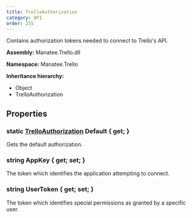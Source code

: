 ```yaml
---
title: TrelloAuthorization
category: API
order: 255
---
```


Contains authorization tokens needed to connect to Trello&#39;s API.

**Assembly:** Manatee.Trello.dll

**Namespace:** Manatee.Trello

**Inheritance hierarchy:**

- Object
- TrelloAuthorization

## Properties

### static [TrelloAuthorization](../TrelloAuthorization#trelloauthorization) Default { get; }

Gets the default authorization.

### string AppKey { get; set; }

The token which identifies the application attempting to connect.

### string UserToken { get; set; }

The token which identifies special permissions as granted by a specific user.

